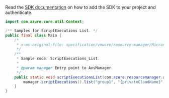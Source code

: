 Read the [SDK documentation](https://github.com/Azure/azure-sdk-for-java/blob/azure-resourcemanager-avs_1.0.0-beta.3/sdk/avs/azure-resourcemanager-avs/README.md) on how to add the SDK to your project and authenticate.

```java
import com.azure.core.util.Context;

/** Samples for ScriptExecutions List. */
public final class Main {
    /*
     * x-ms-original-file: specification/vmware/resource-manager/Microsoft.AVS/stable/2021-12-01/examples/ScriptExecutions_List.json
     */
    /**
     * Sample code: ScriptExecutions_List.
     *
     * @param manager Entry point to AvsManager.
     */
    public static void scriptExecutionsList(com.azure.resourcemanager.avs.AvsManager manager) {
        manager.scriptExecutions().list("group1", "{privateCloudName}", Context.NONE);
    }
}
```
